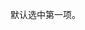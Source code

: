 <!--order: 0
title: 
  zh-CN: 基本
  en-US: Basic

## zh-CN-->

默认选中第一项。

<!--## en-US-->

<!--Default activate first tab.-->
